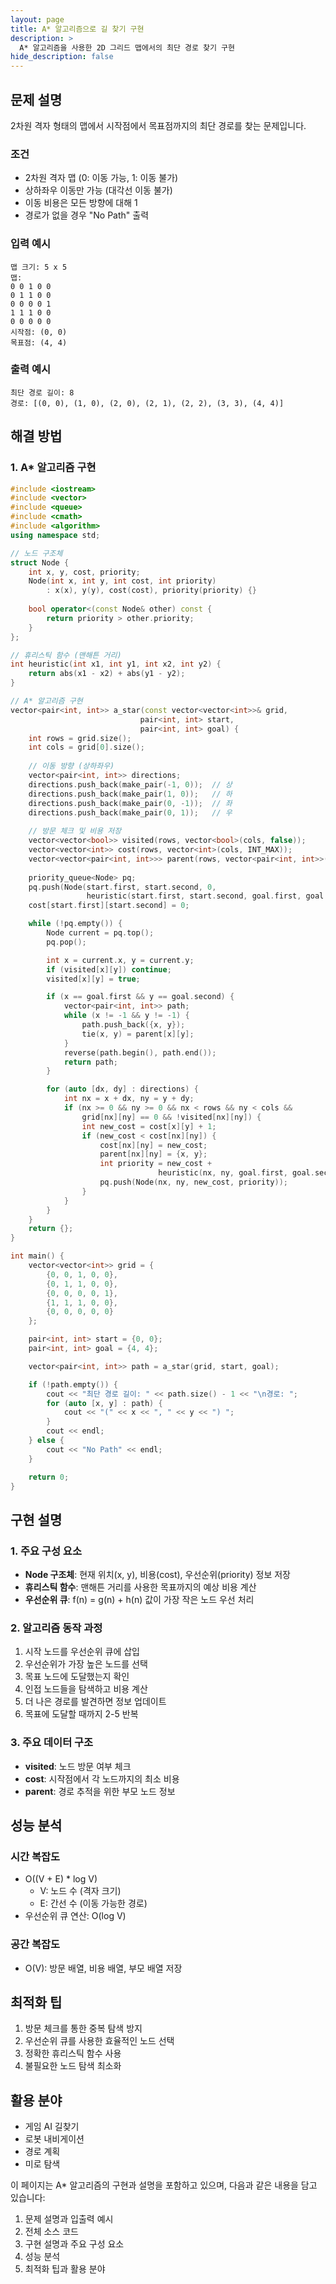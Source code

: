 ```yaml
---
layout: page
title: A* 알고리즘으로 길 찾기 구현
description: >
  A* 알고리즘을 사용한 2D 그리드 맵에서의 최단 경로 찾기 구현
hide_description: false
---
```



## 문제 설명
2차원 격자 형태의 맵에서 시작점에서 목표점까지의 최단 경로를 찾는 문제입니다.

### 조건
* 2차원 격자 맵 (0: 이동 가능, 1: 이동 불가)
* 상하좌우 이동만 가능 (대각선 이동 불가)
* 이동 비용은 모든 방향에 대해 1
* 경로가 없을 경우 "No Path" 출력

### 입력 예시

```plaintext
맵 크기: 5 x 5
맵:
0 0 1 0 0
0 1 1 0 0
0 0 0 0 1
1 1 1 0 0
0 0 0 0 0
시작점: (0, 0)
목표점: (4, 4)
```
### 출력 예시
```plaintext
최단 경로 길이: 8
경로: [(0, 0), (1, 0), (2, 0), (2, 1), (2, 2), (3, 3), (4, 4)]
```


## 해결 방법

### 1. A* 알고리즘 구현
```cpp
#include <iostream>
#include <vector>
#include <queue>
#include <cmath>
#include <algorithm>
using namespace std;

// 노드 구조체
struct Node {
    int x, y, cost, priority;
    Node(int x, int y, int cost, int priority)
        : x(x), y(y), cost(cost), priority(priority) {}
    
    bool operator<(const Node& other) const {
        return priority > other.priority;
    }
};

// 휴리스틱 함수 (맨해튼 거리)
int heuristic(int x1, int y1, int x2, int y2) {
    return abs(x1 - x2) + abs(y1 - y2);
}

// A* 알고리즘 구현
vector<pair<int, int>> a_star(const vector<vector<int>>& grid, 
                             pair<int, int> start, 
                             pair<int, int> goal) {
    int rows = grid.size();
    int cols = grid[0].size();
    
    // 이동 방향 (상하좌우)
    vector<pair<int, int>> directions;
    directions.push_back(make_pair(-1, 0));  // 상
    directions.push_back(make_pair(1, 0));   // 하
    directions.push_back(make_pair(0, -1));  // 좌
    directions.push_back(make_pair(0, 1));   // 우
    
    // 방문 체크 및 비용 저장
    vector<vector<bool>> visited(rows, vector<bool>(cols, false));
    vector<vector<int>> cost(rows, vector<int>(cols, INT_MAX));
    vector<vector<pair<int, int>>> parent(rows, vector<pair<int, int>>(cols, {-1, -1}));
    
    priority_queue<Node> pq;
    pq.push(Node(start.first, start.second, 0, 
                 heuristic(start.first, start.second, goal.first, goal.second)));
    cost[start.first][start.second] = 0;

    while (!pq.empty()) {
        Node current = pq.top();
        pq.pop();

        int x = current.x, y = current.y;
        if (visited[x][y]) continue;
        visited[x][y] = true;

        if (x == goal.first && y == goal.second) {
            vector<pair<int, int>> path;
            while (x != -1 && y != -1) {
                path.push_back({x, y});
                tie(x, y) = parent[x][y];
            }
            reverse(path.begin(), path.end());
            return path;
        }

        for (auto [dx, dy] : directions) {
            int nx = x + dx, ny = y + dy;
            if (nx >= 0 && ny >= 0 && nx < rows && ny < cols && 
                grid[nx][ny] == 0 && !visited[nx][ny]) {
                int new_cost = cost[x][y] + 1;
                if (new_cost < cost[nx][ny]) {
                    cost[nx][ny] = new_cost;
                    parent[nx][ny] = {x, y};
                    int priority = new_cost + 
                                 heuristic(nx, ny, goal.first, goal.second);
                    pq.push(Node(nx, ny, new_cost, priority));
                }
            }
        }
    }
    return {};
}

int main() {
    vector<vector<int>> grid = {
        {0, 0, 1, 0, 0},
        {0, 1, 1, 0, 0},
        {0, 0, 0, 0, 1},
        {1, 1, 1, 0, 0},
        {0, 0, 0, 0, 0}
    };

    pair<int, int> start = {0, 0};
    pair<int, int> goal = {4, 4};

    vector<pair<int, int>> path = a_star(grid, start, goal);

    if (!path.empty()) {
        cout << "최단 경로 길이: " << path.size() - 1 << "\n경로: ";
        for (auto [x, y] : path) {
            cout << "(" << x << ", " << y << ") ";
        }
        cout << endl;
    } else {
        cout << "No Path" << endl;
    }

    return 0;
}
```

## 구현 설명

### 1. 주요 구성 요소
* **Node 구조체**: 현재 위치(x, y), 비용(cost), 우선순위(priority) 정보 저장
* **휴리스틱 함수**: 맨해튼 거리를 사용한 목표까지의 예상 비용 계산
* **우선순위 큐**: f(n) = g(n) + h(n) 값이 가장 작은 노드 우선 처리

### 2. 알고리즘 동작 과정
1. 시작 노드를 우선순위 큐에 삽입
2. 우선순위가 가장 높은 노드를 선택
3. 목표 노드에 도달했는지 확인
4. 인접 노드들을 탐색하고 비용 계산
5. 더 나은 경로를 발견하면 정보 업데이트
6. 목표에 도달할 때까지 2-5 반복

### 3. 주요 데이터 구조
* **visited**: 노드 방문 여부 체크
* **cost**: 시작점에서 각 노드까지의 최소 비용
* **parent**: 경로 추적을 위한 부모 노드 정보

## 성능 분석

### 시간 복잡도
* O((V + E) * log V)
  * V: 노드 수 (격자 크기)
  * E: 간선 수 (이동 가능한 경로)
* 우선순위 큐 연산: O(log V)

### 공간 복잡도
* O(V): 방문 배열, 비용 배열, 부모 배열 저장

## 최적화 팁
1. 방문 체크를 통한 중복 탐색 방지
2. 우선순위 큐를 사용한 효율적인 노드 선택
3. 정확한 휴리스틱 함수 사용
4. 불필요한 노드 탐색 최소화

## 활용 분야
* 게임 AI 길찾기
* 로봇 내비게이션
* 경로 계획
* 미로 탐색

이 페이지는 A* 알고리즘의 구현과 설명을 포함하고 있으며, 다음과 같은 내용을 담고 있습니다:
1. 문제 설명과 입출력 예시
2. 전체 소스 코드
3. 구현 설명과 주요 구성 요소
4. 성능 분석
5. 최적화 팁과 활용 분야